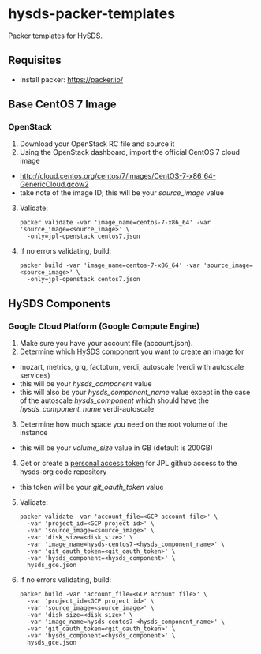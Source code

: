 # hysds-packer-templates
Packer templates for HySDS.

## Requisites
- Install packer: https://packer.io/

## Base CentOS 7 Image

### OpenStack
1. Download your OpenStack RC file and source it
2. Using the OpenStack dashboard, import the official CentOS 7 cloud image
  - http://cloud.centos.org/centos/7/images/CentOS-7-x86_64-GenericCloud.qcow2
  - take note of the image ID; this will be your *source_image* value
3. Validate:

    ```
    packer validate -var 'image_name=centos-7-x86_64' -var 'source_image=<source_image>' \
      -only=jpl-openstack centos7.json 
    ```
4. If no errors validating, build:

    ```
    packer build -var 'image_name=centos-7-x86_64' -var 'source_image=<source_image>' \
      -only=jpl-openstack centos7.json 
    ```

## HySDS Components

### Google Cloud Platform (Google Compute Engine)
1. Make sure you have your account file (account.json).
2. Determine which HySDS component you want to create an image for
  - mozart, metrics, grq, factotum, verdi, autoscale (verdi with autoscale services)
  - this will be your *hysds_component* value
  - this will also be your *hysds_component_name* value except in the case of
    the autoscale *hysds_component* which should have the *hysds_component_name*
    verdi-autoscale
3. Determine how much space you need on the root volume of the instance
  - this will be your *volume_size* value in GB (default is 200GB)
4. Get or create a [personal access token](https://github.jpl.nasa.gov/settings/tokens) for JPL github access to the hysds-org code repository
  - this token will be your *git_oauth_token* value
5. Validate:

    ```
    packer validate -var 'account_file=<GCP account file>' \
      -var 'project_id=<GCP project id>' \
      -var 'source_image=<source_image>' \
      -var 'disk_size=<disk_size>' \
      -var 'image_name=hysds-centos7-<hysds_component_name>' \
      -var 'git_oauth_token=<git_oauth_token>' \
      -var 'hysds_component=<hysds_component>' \
      hysds_gce.json
    ```
7. If no errors validating, build:

    ```
    packer build -var 'account_file=<GCP account file>' \
      -var 'project_id=<GCP project id>' \
      -var 'source_image=<source_image>' \
      -var 'disk_size=<disk_size>' \
      -var 'image_name=hysds-centos7-<hysds_component_name>' \
      -var 'git_oauth_token=<git_oauth_token>' \
      -var 'hysds_component=<hysds_component>' \
      hysds_gce.json
    ```

